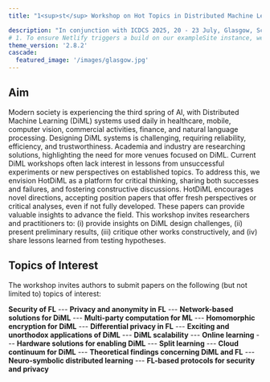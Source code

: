 ```yaml
---
title: "1<sup>st</sup> Workshop on Hot Topics in Distributed Machine Learning"

description: "In conjunction with ICDCS 2025, 20 - 23 July, Glasgow, Scotland, UK"
# 1. To ensure Netlify triggers a build on our exampleSite instance, we need to change a file in the exampleSite directory.
theme_version: '2.8.2'
cascade:
  featured_image: '/images/glasgow.jpg'
---
```


## Aim ##

Modern society is experiencing the third spring of AI, with Distributed Machine Learning (DiML) systems used daily in healthcare, mobile, computer vision, commercial activities, finance, and natural language processing. Designing DiML systems is challenging, requiring reliability, efficiency, and trustworthiness. Academia and industry are researching solutions, highlighting the need for more venues focused on DiML. Current DiML workshops often lack interest in lessons from unsuccessful experiments or new perspectives on established topics. To address this, we envision HotDiML as a platform for critical thinking, sharing both successes and failures, and fostering constructive discussions. HotDiML encourages novel directions, accepting position papers that offer fresh perspectives or critical analyses, even if not fully developed. These papers can provide valuable insights to advance the field. This workshop invites researchers and practitioners to: (i) provide insights on DiML design challenges, (ii) present preliminary results, (iii) critique other works constructively, and (iv) share lessons learned from testing hypotheses.

## Topics of Interest ##

The workshop invites authors to submit papers on the following (but not limited to) topics of interest:

**Security of FL** ---
**Privacy and anonymity in FL** ---
**Network-based solutions for DiML** ---
**Multi-party computation for ML** ---
**Homomorphic encryption for DiML** ---
**Differential privacy in FL** ---
**Exciting and unorthodox applications of DiML** ---
**DiML scalability** ---
**Online learning** ---
**Hardware solutions for enabling DiML** ---
**Split learning** ---
**Cloud continuum for DiML** ---
**Theoretical findings concerning DiML and FL** ---
**Neuro-symbolic distributed learning** ---
**FL-based protocols for security and privacy**

<!-- ## Sponsors ##

TBD. -->